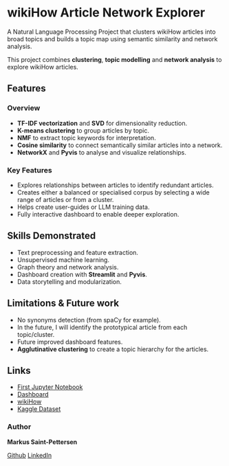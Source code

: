 # wikiHow Article Network Explorer

A Natural Language Processing Project that clusters wikiHow articles into broad topics and builds a topic map using semantic similarity and network analysis.

This project combines **clustering**, **topic modelling** and **network analysis** to explore wikiHow articles.

## Features

### Overview

- **TF-IDF vectorization** and **SVD** for dimensionality reduction.
- **K-means clustering** to group articles by topic.
- **NMF** to extract topic keywords for interpretation.
- **Cosine similarity** to connect semantically similar articles into a network.
- **NetworkX** and **Pyvis** to analyse and visualize relationships.

### Key Features

- Explores relationships between articles to identify redundant articles.
- Creates either a balanced or specialised corpus by selecting a wide range of articles or from a cluster.
- Helps create user-guides or LLM training data.
- Fully interactive dashboard to enable deeper exploration.

## Skills Demonstrated

- Text preprocessing and feature extraction.
- Unsupervised machine learning.
- Graph theory and network analysis.
- Dashboard creation with **Streamlit** and **Pyvis**.
- Data storytelling and modularization.

## Limitations & Future work

- No synonyms detection (from spaCy for example).
- In the future, I will identify the prototypical article from each topic/cluster.
- Future improved dashboard features.
- **Agglutinative clustering** to create a topic hierarchy for the articles.

## Links

- [First Jupyter Notebook](https://github.com/markus-pettersen/wikihow/blob/main/notebooks/01_intro_and_vectorization.ipynb) 
- [Dashboard](https://wikihow-network.streamlit.app/)
- [wikiHow](https://www.wikihow.com/Main-Page)
- [Kaggle Dataset](https://www.kaggle.com/datasets/elfarouketawil/wikihow-featured-articles/)

 ### Author

**Markus Saint-Pettersen**

[Github](http://github.com/markus-pettersen) [LinkedIn](linkedin.com/in/m-saint-pettersen)
